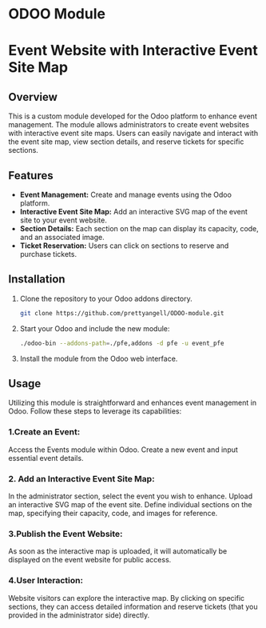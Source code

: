 # ODOO Module
# Event Website with Interactive Event Site Map

## Overview

This is a custom module developed for the Odoo platform to enhance event management. The module allows administrators to create event websites with interactive event site maps. Users can easily navigate and interact with the event site map, view section details, and reserve tickets for specific sections.



## Features

- **Event Management:** Create and manage events using the Odoo platform.
- **Interactive Event Site Map:** Add an interactive SVG map of the event site to your event website.
- **Section Details:** Each section on the map can display its capacity, code, and an associated image.
- **Ticket Reservation:** Users can click on sections to reserve and purchase tickets.

## Installation

1. Clone the repository to your Odoo addons directory.

   ```bash
   git clone https://github.com/prettyangell/ODOO-module.git
2. Start your Odoo and include the new module:
   ```bash
   ./odoo-bin --addons-path=./pfe,addons -d pfe -u event_pfe
3. Install the module from the Odoo web interface.

   
## Usage

Utilizing this module is straightforward and enhances event management in Odoo. Follow these steps to leverage its capabilities:

### 1.Create an Event:

Access the Events module within Odoo.
Create a new event and input essential event details.

### 2. Add an Interactive Event Site Map:

In the administrator section, select the event you wish to enhance.
Upload an interactive SVG map of the event site.
Define individual sections on the map, specifying their capacity, code, and images for reference.

### 3.Publish the Event Website:

As soon as the interactive map is uploaded, it will automatically be displayed on the event website for public access.

### 4.User Interaction:

Website visitors can explore the interactive map.
By clicking on specific sections, they can access detailed information and reserve tickets (that you provided in the administrator side) directly.
